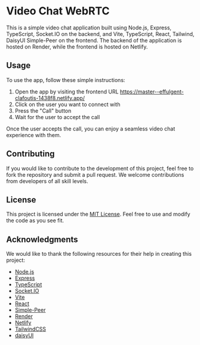 # Video Chat WebRTC

This is a simple video chat application built using Node.js, Express, TypeScript, Socket.IO on the backend, and Vite, TypeScript, React, Tailwind, DaisyUI Simple-Peer on the frontend. The backend of the application is hosted on Render, while the frontend is hosted on Netlify.

## Usage

To use the app, follow these simple instructions:

1. Open the app by visiting the frontend URL https://master--effulgent-clafoutis-1438f8.netlify.app/
2. Click on the user you want to connect with
3. Press the "Call" button
4. Wait for the user to accept the call

Once the user accepts the call, you can enjoy a seamless video chat experience with them.

## Contributing

If you would like to contribute to the development of this project, feel free to fork the repository and submit a pull request. We welcome contributions from developers of all skill levels.

## License

This project is licensed under the [MIT License](https://github.com/{YOUR-USERNAME}/{YOUR-REPOSITORY}/blob/main/LICENSE). Feel free to use and modify the code as you see fit.

## Acknowledgments

We would like to thank the following resources for their help in creating this project:

- [Node.js](https://nodejs.org/)
- [Express](https://expressjs.com/)
- [TypeScript](https://www.typescriptlang.org/)
- [Socket.IO](https://socket.io/)
- [Vite](https://vitejs.dev/)
- [React](https://reactjs.org/)
- [Simple-Peer](https://github.com/feross/simple-peer)
- [Render](https://render.com/)
- [Netlify](https://www.netlify.com/)
- [TailwindCSS](https://v2.tailwindcss.com/)
- [daisyUI](https://daisyui.com/)
